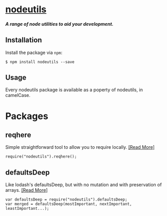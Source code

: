 # [nodeutils](https://www.npmjs.com/package/nodeutils)
##### A range of node utilities to aid your development.

## Installation

Install the package via `npm`:

```
$ npm install nodeutils --save
```

## Usage

Every nodeutils package is available as a poperty of nodeutils, in camelCase.

# Packages

## reqhere
Simple straightforward tool to allow you to require locally. [[Read More]](https://www.npmjs.com/package/@nodeutils/reqhere)
```
require("nodeutils").reqhere();
```

## defaultsDeep
Like lodash's defaultsDeep, but with no mutation and with preservation of arrays. [[Read More]](https://www.npmjs.com/package/@nodeutils/defaults-deep)
```
var defaultsDeep = require("nodeutils").defaultsDeep;
var merged = defaultsDeep(mostImportant, nextImportant, leastImportant...);
```
